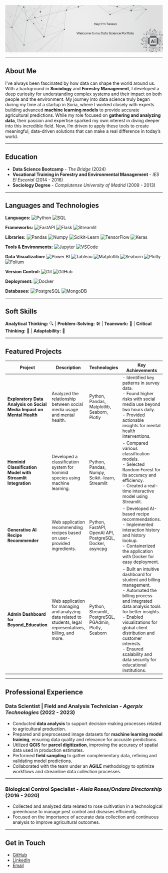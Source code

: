 <!-- Banner Image -->
![Banner](./assets/img/banner4.png)

---

## About Me

I’ve always been fascinated by how data can shape the world around us. With a background in **Sociology** and **Forestry Management**, I developed a deep curiosity for understanding complex systems and their impact on both people and the environment. My journey into data science truly began during my time at a startup in Soria, where I worked closely with experts building advanced **machine learning models** to provide accurate agricultural predictions. While my role focused on **gathering and analyzing data**, their passion and expertise sparked my own interest in diving deeper into this incredible field. Now, I’m driven to apply these tools to create meaningful, data-driven solutions that can make a real difference in today’s world.

---

## Education

- **Data Science Bootcamp** - _The Bridge_ (2024)
- **Vocational Training in Forestry and Environmental Management** - _IES El Escorial_ (2014 - 2016)
- **Sociology Degree** - _Complutense University of Madrid_ (2009 - 2013)

---

## Languages and Technologies

**Languages:** ![Python](https://img.shields.io/badge/-Python-3776AB?logo=python&logoColor=white) ![SQL](https://img.shields.io/badge/-SQL-003B57?logo=sql&logoColor=white) 

**Frameworks:** ![FastAPI](https://img.shields.io/badge/-FastAPI-009688?logo=fastapi&logoColor=white) ![Flask](https://img.shields.io/badge/-Flask-000000?logo=flask&logoColor=white) ![Streamlit](https://img.shields.io/badge/-Streamlit-FF4B4B?logo=streamlit&logoColor=white)

**Libraries:** ![Pandas](https://img.shields.io/badge/-Pandas-150458?logo=pandas&logoColor=white) ![Numpy](https://img.shields.io/badge/-NumPy-013243?logo=numpy&logoColor=white) ![Scikit-Learn](https://img.shields.io/badge/-Scikit--learn-F7931E?logo=scikit-learn&logoColor=white) ![TensorFlow](https://img.shields.io/badge/-TensorFlow-FF6F00?logo=tensorflow&logoColor=white) ![Keras](https://img.shields.io/badge/-Keras-D00000?logo=keras&logoColor=white)

**Tools & Environments:** ![Jupyter](https://img.shields.io/badge/-Jupyter-F37626?logo=jupyter&logoColor=white) ![VSCode](https://img.shields.io/badge/-VSCode-007ACC?logo=visual-studio-code&logoColor=white)

**Data Visualization:** ![Power BI](https://img.shields.io/badge/-Power%20BI-F2C811?logo=powerbi&logoColor=white) ![Tableau](https://img.shields.io/badge/-Tableau-E97627?logo=tableau&logoColor=white) ![Matplotlib](https://img.shields.io/badge/-Matplotlib-003B57?logo=matplotlib&logoColor=white) ![Seaborn](https://img.shields.io/badge/-Seaborn-003F5C?logo=seaborn&logoColor=white) ![Plotly](https://img.shields.io/badge/-Plotly-3F4F8C?logo=plotly&logoColor=white) ![Folium](https://img.shields.io/badge/-Folium-13C8A4?logo=folium&logoColor=white)

**Version Control:** ![Git](https://img.shields.io/badge/-Git-F05032?logo=git&logoColor=white) ![GitHub](https://img.shields.io/badge/-GitHub-181717?logo=github&logoColor=white)

**Deployment:** ![Docker](https://img.shields.io/badge/-Docker-2496ED?logo=docker&logoColor=white)

**Databases:** ![PostgreSQL](https://img.shields.io/badge/-PostgreSQL-336791?logo=postgresql&logoColor=white) ![MongoDB](https://img.shields.io/badge/-MongoDB-47A248?logo=mongodb&logoColor=white)

---

## Soft Skills

**Analytical Thinking:** 🔍 | **Problem-Solving:** 🛠️ | **Teamwork:** 🤝 | **Critical Thinking:** 🧠 | **Adaptability:** 🌈

---


## Featured Projects

| **Project**                                     | **Description**                                                         | **Technologies**                      | **Key Achievements**                                               |
|-------------------------------------------------|-------------------------------------------------------------------------|--------------------------------------|--------------------------------------------------------------------|
| **Exploratory Data Analysis on Social Media Impact on Mental Health** | Analyzed the relationship between social media usage and mental health. | Python, Pandas, Matplotlib, Seaborn, Plotly | - Identified key patterns in survey data.<br>- Found higher risks with social media use beyond two hours daily.<br>- Provided actionable insights for mental health interventions. |
| **Hominid Classification Model with Streamlit Integration** | Developed a classification system for hominid species using machine learning. | Python, Pandas, Numpy, Scikit-learn, Streamlit | - Compared various classification models.<br>- Selected Random Forest for its accuracy and efficiency.<br>- Created a real-time interactive model using Streamlit. |
| **Generative AI Recipe Recommender**           | Web application recommending recipes based on user-provided ingredients. | Python, FastAPI, OpenAI API, PostgreSQL, Docker, asyncpg | - Developed AI-based recipe recommendations.<br>- Implemented interaction history and history lookup.<br>- Containerized the application with Docker for easy deployment. |
| **Admin Dashboard for Beyond_Education**       | Web application for managing and analyzing data related to students, legal representatives, billing, and more. | Python, Streamlit, PostgreSQL, PGAdmin, Plotly, Seaborn | - Built an intuitive dashboard for student and billing management.<br>- Automated the billing process and integrated data analysis tools for better insights.<br>- Enabled visualizations for global client distribution and customer interests.<br>- Ensured scalability and data security for educational institutions. |

---

## Professional Experience

### **Data Scientist | Field and Analysis Technician** - _Agerpix Technologies_ (2022 - 2023)

- Conducted **data analysis** to support decision-making processes related to agricultural production.
- Prepared and preprocessed image datasets for **machine learning model training**, ensuring data quality and relevance for accurate predictions.
- Utilized **QGIS** for **parcel digitization**, improving the accuracy of spatial data used in production estimates.
- Performed **field sampling** to gather complementary data, refining and validating model predictions.
- Collaborated with the team under an **AGILE** methodology to optimize workflows and streamline data collection processes.

---

### **Biological Control Specialist** - _Aleia Roses/Ondara Directorship_ (2016 - 2020)

- Collected and analyzed data related to rose cultivation in a technological greenhouse to manage pest control and diseases efficiently.
- Focused on the importance of accurate data collection and continuous analysis to improve agricultural outcomes.

---

## Get in Touch

- [GitHub](https://github.com/Teret90)
- [LinkedIn](https://www.linkedin.com/in/teresa-terol-d%C3%ADez-336964190/)
- [Email](mailto:teresateroldiez@gmail.com)
